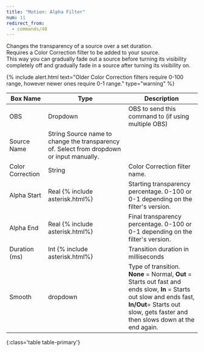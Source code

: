 ```yaml
---
title: "Motion: Alpha Filter"
num: 11
redirect_from:
  - commands/40
---
```

Changes the transparency of a source over a set duration.\
Requires a Color Correction filter to be added to your source.\
This way you can gradually fade out a source before turning its visibility completely off and gradually fade in a source after turning its visibility on.

{% include alert.html text="Older Color Correction filters require 0-100 range, however newer ones require 0-1 range." type="warning" %} 

| Box Name | Type | Description | 
|-------|--------|--------
|OBS|Dropdown|OBS to send this command to (if using multiple OBS)|
|Source Name |	String	Source name to change the transparency of. Select from dropdown or input manually.
|Color Correction	| String|	Color Correction filter name.
|Alpha Start |	Real {% include asterisk.html%}|	Starting transparency percentage. 0-100 or 0-1 depending on the filter's version.
|Alpha End|	Real  {% include asterisk.html%}|	Final transparency percentage. 0-100 or 0-1 depending on the filter's version.
|Duration (ms) |Int {% include asterisk.html%}|	Transition duration in milliseconds
|Smooth|	dropdown |	Type of transition.<br/> **None** = Normal, **Out** = Starts out fast and ends slow, **In** = Starts out slow and ends fast,  <br/> **In/Out**= Starts out slow, gets faster and then slows down at the end again.
{:class='table table-primary'}









